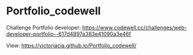 # Portfolio_codewell

Challenge Portfolio developer: https://www.codewell.cc/challenges/web-developer-portfolio--617d4897a383e41090a3e46f 

View: https://victoriacia.github.io/Portfolio_codewell/


